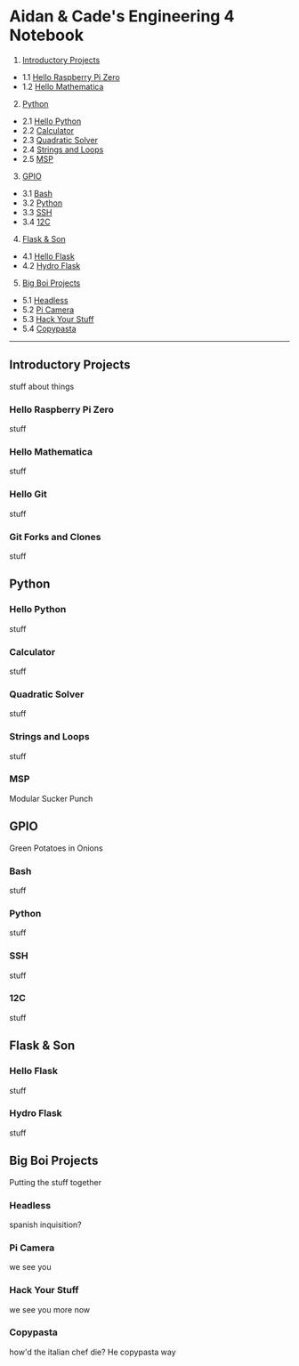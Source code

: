 # Aidan & Cade's Engineering 4 Notebook

1) [Introductory Projects](https://github.com/ADaMiller14/Engineering_4_Notebook#raspberry-pi)
  - 1.1 [Hello Raspberry Pi Zero](https://github.com/ADaMiller14/Engineering_4_Notebook#hello-raspberry-pi-zero)
  - 1.2 [Hello Mathematica](https://github.com/ADaMiller14/Engineering_4_Notebook#hello-mathematica)
  
2) [Python](https://github.com/ADaMiller14/Engineering_4_Notebook#python)
  - 2.1 [Hello Python](https://github.com/ADaMiller14/Engineering_4_Notebook#hello-python)
  - 2.2 [Calculator](https://github.com/ADaMiller14/Engineering_4_Notebook#calculator)
  - 2.3 [Quadratic Solver](https://github.com/ADaMiller14/Engineering_4_Notebook#quadratic-solver)
  - 2.4 [Strings and Loops](https://github.com/ADaMiller14/Engineering_4_Notebook#strings-and-loops)
  - 2.5 [MSP](https://github.com/ADaMiller14/Engineering_4_Notebook#hangman)

3) [GPIO](https://github.com/ADaMiller14/Engineering_4_Notebook#GPIO)
  - 3.1 [Bash](https://github.com/ADaMiller14/Engineering_4_Notebook#GPIO-Pins:-Bash)
  - 3.2 [Python](https://github.com/ADaMiller14/Engineering_4_Notebook#GPIO-Pins:-Python)
  - 3.3 [SSH](https://github.com/ADaMiller14/Engineering_4_Notebook#GPIO-Pins:-SSH)
  - 3.4 [12C](https://github.com/ADaMiller14/Engineering_4_Notebook#GPIO-Pins:-12C)
  
4) [Flask & Son](https://github.com/ADaMiller14/Engineering_4_Notebook#Flask-&-Son)
  - 4.1 [Hello Flask](https://github.com/ADaMiller14/Engineering_4_Notebook#Hello-Flask)
  - 4.2 [Hydro Flask](https://github.com/ADaMiller14/Engineering_4_Notebook#Hydro-Flask)

5) [Big Boi Projects](https://github.com/ADaMiller14/Engineering_4_Notebook#Big-Boi-Projects)
  - 5.1 [Headless](https://github.com/ADaMiller14/Engineering_4_Notebook#Headless)
  - 5.2 [Pi Camera](https://github.com/ADaMiller14/Engineering_4_Notebook#Pi-Camera)
  - 5.3 [Hack Your Stuff](https://github.com/ADaMiller14/Engineering_4_Notebook#Hack-Your-Stuff)
  - 5.4 [Copypasta](https://github.com/ADaMiller14/Engineering_4_Notebook#Copypasta)
___
## Introductory Projects
stuff about things
### Hello Raspberry Pi Zero
stuff
### Hello Mathematica
stuff
### Hello Git
stuff
### Git Forks and Clones
stuff
## Python
### Hello Python
stuff
### Calculator
stuff
### Quadratic Solver
stuff
### Strings and Loops
stuff
### MSP 
Modular Sucker Punch
## GPIO 
Green Potatoes in Onions
### Bash
stuff
### Python
stuff
### SSH
stuff
### 12C
stuff
## Flask & Son
### Hello Flask
stuff
### Hydro Flask
stuff
## Big Boi Projects
Putting the stuff together
### Headless 
spanish inquisition?
### Pi Camera 
we see you
### Hack Your Stuff 
we see you more now
### Copypasta 
how'd the italian chef die? He copypasta way
